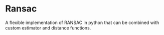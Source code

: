 # Ransac
A flexible implementation of RANSAC in python that can be combined with custom estimator and distance functions. 
